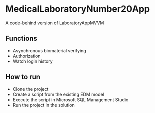 # MedicalLaboratoryNumber20App
A code-behind version of LaboratoryAppMVVM
## Functions
* Asynchronous biomaterial verifying
* Authorization
* Watch login history
## How to run
* Clone the project
* Create a script from the existing EDM model
* Execute the script in Microsoft SQL Management Studio
* Run the project in the solution
